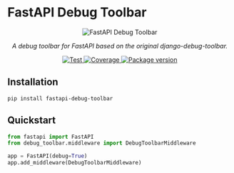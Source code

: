 # FastAPI Debug Toolbar

<p align="center">
    <img src="https://user-images.githubusercontent.com/5514990/126566749-5925bf94-e96a-4a2c-9d72-3bcd245c9aa1.gif" alt="FastAPI Debug Toolbar">
</p>
<p align="center">
    <em>A debug toolbar for FastAPI based on the original django-debug-toolbar.</em>
</p>
<p align="center">
<a href="https://github.com/mongkok/fastapi-debug-toolbar/actions" target="_blank">
    <img src="https://github.com/mongkok/fastapi-debug-toolbar/actions/workflows/Test%20Suite/badge.svg" alt="Test">
</a>
<a href="https://codecov.io/gh/mongkok/fastapi-debug-toolbar" target="_blank">
    <img src="https://img.shields.io/codecov/c/github/mongkok/fastapi-debug-toolbar" alt="Coverage">
</a>
<a href="https://pypi.org/project/fastapi-debug-toolbar" target="_blank">
    <img src="https://img.shields.io/pypi/v/fastapi-debug-toolbar" alt="Package version">
</a>

## Installation

```shell
pip install fastapi-debug-toolbar
```

## Quickstart

```py
from fastapi import FastAPI
from debug_toolbar.middleware import DebugToolbarMiddleware

app = FastAPI(debug=True)
app.add_middleware(DebugToolbarMiddleware)
```
